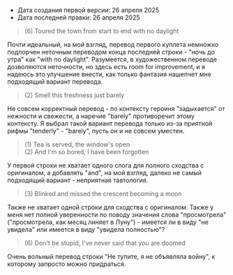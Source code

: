 * Дата создания первой версии: 26 апреля 2025
* Дата последней правки: 26 апреля 2025

> (6) Toured the town from start to end with no daylight

Почти идеальный, на мой взгляд, перевод первого куплета немножко подпорчен неточным переводом конца последней строки - "ночь до утра" как "with no daylight". Разумеется, в художественном переводе дозволяются неточности, но здесь есть room for improvement, и я надеюсь это улучшение внести, как только фантазия нашепчет мне подходящий вариант перевода.

> (2) Smell this freshness just barely

Не совсем корректный перевод - по контексту героиня "задыхается" от нежности и свежести, а наречие "barely" противоречит этому контексту. Я выбрал такой вариант перевода только из-за приятной рифмы "tenderly" - "barely", пусть он и не совсем уместен.

> (1) Tea is served, the window's open<br>
> (2) And I'm so bored, I have been forgotten

У первой строки не хватает одного слога для полного сходства с оригиналом, а добавлять "and", на мой взгляд, далеко не самый подходящий вариант - неприятная тавтология.

> (3) Blinked and missed the crescent becoming a moon

Также не хватает одной строки для сходства с оригиналом. Также у меня нет полной уверенности по поводу значения слова "просмотрела" ("просмотрела, как месяц линяет в Луну") - имеется ли в виду "не увидела" или имеется в виду "увидела полностью"?

> (6) Don't be stupid, I've never said that you are doomed

Очень вольный перевод строки "Не тупите, я не объявляла войну", к которому запросто можно придраться.